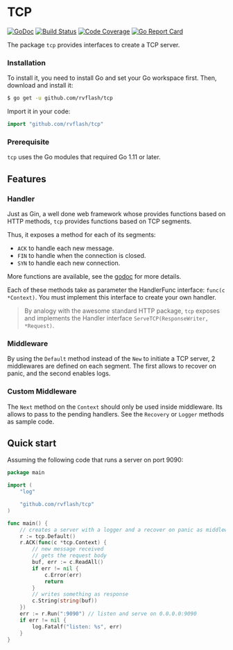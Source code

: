 # TCP

[![GoDoc](https://godoc.org/github.com/rvflash/tcp?status.svg)](https://godoc.org/github.com/rvflash/tcp)
[![Build Status](https://img.shields.io/travis/rvflash/tcp.svg)](https://travis-ci.org/rvflash/tcp)
[![Code Coverage](https://img.shields.io/codecov/c/github/rvflash/tcp.svg)](http://codecov.io/github/rvflash/tcp?branch=master)
[![Go Report Card](https://goreportcard.com/badge/github.com/rvflash/tcp)](https://goreportcard.com/report/github.com/rvflash/tcp)

The package `tcp` provides interfaces to create a TCP server.


### Installation
    
To install it, you need to install Go and set your Go workspace first.
Then, download and install it:

```bash
$ go get -u github.com/rvflash/tcp
```    
Import it in your code:
    
```go
import "github.com/rvflash/tcp"
```

### Prerequisite

`tcp` uses the Go modules that required Go 1.11 or later.


## Features

### Handler

Just as Gin, a well done web framework whose provides functions based on HTTP methods,
`tcp` provides functions based on TCP segments.

Thus, it exposes a method for each of its segments:
* `ACK` to handle each new message. 
* `FIN` to handle when the connection is closed.
* `SYN` to handle each new connection.

More functions are available, see the [godoc](https://godoc.org/github.com/rvflash/tcp) for more details.

Each of these methods take as parameter the HandlerFunc interface: `func(c *Context)`.
You must implement this interface to create your own handler.


> By analogy with the awesome standard HTTP package, `tcp` exposes and implements
the Handler interface `ServeTCP(ResponseWriter, *Request)`.


### Middleware

By using the `Default` method instead of the `New` to initiate a TCP server,
2 middlewares are defined on each segment.
The first allows to recover on panic, and the second enables logs.
 

### Custom Middleware

The `Next` method on the `Context` should only be used inside middleware. Its allows to pass to the pending handlers. 
See the `Recovery` or `Logger` methods as sample code.


## Quick start

Assuming the following code that runs a server on port 9090:

```go
package main

import (
	"log"

	"github.com/rvflash/tcp"
)

func main() {
	// creates a server with a logger and a recover on panic as middlewares.
	r := tcp.Default()
	r.ACK(func(c *tcp.Context) {
		// new message received
		// gets the request body
		buf, err := c.ReadAll()
		if err != nil {
			c.Error(err)
			return
		}
		// writes something as response
		c.String(string(buf))
	})
	err := r.Run(":9090") // listen and serve on 0.0.0.0:9090
	if err != nil {
		log.Fatalf("listen: %s", err)
	}
}
```